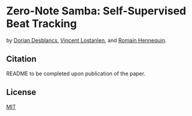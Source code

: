 # Zero-Note Samba: Self-Supervised Beat Tracking

by [Dorian Desblancs](https://www.linkedin.com/in/dorian-desblancs), [Vincent Lostanlen](https://www.lostanlen.com/), and [Romain Hennequin](http://romain-hennequin.fr/En/index.html).

## Citation

README to be completed upon publication of the paper.

## License
[MIT](https://choosealicense.com/licenses/mit/)
